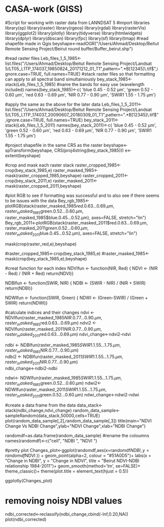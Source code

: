 # CASA-work (GISS)
#Script for working with raster data from LANNDSAT 5
#import libraries
library(sp)
library(raster)
library(rgeos)
library(rgdal)
library(rasterVis)
library(ggplot2)
library(plotly)
library(tidyverse)
library(htmlwidgets)
library(dplyr)
library(dbscan)
library(fpc)
library(sf)
library(tmap)
#read shapefile made in Qgis
beyshape<-readOGR("/Users/Ahmad/Desktop/Beitut Remote Sensing Project/Beirut round buffer/Buffer_beirut.shp")

#read raster files
Leb_files_1_5_1985<-list.files("/Users/Ahmad/Desktop/Beitut Remote Sensing Project/Landsat 5/LT05_L1TP_174037_19850824_20171212_01_T1",pattern=".*B[12345]\\.tif$",ignore.case=TRUE, full.names=TRUE)
#stack raster files so that formatting can apply to all spectral band simultainiously 
bey_stack_1985<-stack(Leb_files_1_5_1985)
#name the bands for easy use (wavelength included)
names(bey_stack_1985)<-c( 'blue 0.45 - 0.52 µm', 'green 0.52 - 0.60 µm', 'red 0.63 - 0.69 µm', 'NIR 0.77 - 0.90 µm', 'SWIR1 1.55 - 1.75 µm') 

#apply the same as the above for the later data
Leb_files_1_5_2011<-list.files("/Users/Ahmad/Desktop/Beitut Remote Sensing Project/Landsat 5/LT05_L1TP_174037_20090607_20180309_01_T1",pattern=".*B[12345]\\.tif$",ignore.case=TRUE, full.names=TRUE)
bey_stack_2011<-stack(Leb_files_1_5_2011)
names(bey_stack_2011)<-c( 'blue 0.45 - 0.52 µm', 'green 0.52 - 0.60 µm', 'red 0.63 - 0.69 µm', 'NIR 0.77 - 0.90 µm', 'SWIR1 1.55 - 1.75 µm') 

#project shapefile in the same CRS as the raster
beyshape<-spTransform(beyshape, CRS(proj4string(bey_stack_1985)))
e<-extent(beyshape)

#crop and mask each raster stack
raster_cropped_1985<-crop(bey_stack_1985,e)
raster_masked_1985<-mask(raster_cropped_1985,beyshape)
raster_cropped_2011<-crop(bey_stack_2011,e)
raster_masked_2011<-mask(raster_cropped_2011,beyshape)

#plot RGB to see if formatting was successful and to also see if there seems to be issues with the data
Bey_rgb_1985<-plotRGB(stack(raster_masked_1985$red.0.63...0.69.µm, raster_masked_1985$green.0.52...0.60.µm, raster_masked_1985$blue.0.45...0.52.µm), axes=FALSE, stretch="lin")
Bey_rgb_2011<-plotRGB(stack(raster_masked_2011$red.0.63...0.69.µm, raster_masked_2011$green.0.52...0.60.µm, raster_masked_2011$blue.0.45...0.52.µm), axes=FALSE, stretch="lin")

mask(crop(raster_red,e),beyshape)

#raster_cropped_1985<-crop(bey_stack_1985,e)
#raster_masked_1985<-mask(crop(bey_stack_1985,e),beyshape)

#creat function for each index
NDVIfun <- function(NIR, Red) {
  NDVI <- (NIR - Red) / (NIR + Red)
  return(NDVI)}

NDBIfun <- function(SWIR, NIR) {
  NDBI <- (SWIR - NIR) / (NIR + SWIR)
  return(NDBI)}

NDWIfun <- function(SWIR, Green) {
  NDWI <- (Green-SWIR) / (Green + SWIR)
  return(NDWI)}

#calculate indices and their changes
ndvi <- NDVIfun(raster_masked_1985$NIR.0.77...0.90.µm, raster_masked_1985$red.0.63...0.69.µm)
ndvi2 <- NDVIfun(raster_masked_2011$NIR.0.77...0.90.µm, raster_masked_2011$red.0.63...0.69.µm)
ndvi_change<-ndvi2-ndvi

ndbi <- NDBIfun(raster_masked_1985$SWIR1.1.55...1.75.µm, raster_masked_1985$NIR.0.77...0.90.µm)  
ndbi2 <- NDBIfun(raster_masked_2011$SWIR1.1.55...1.75.µm, raster_masked_2011$NIR.0.77...0.90.µm)  
ndbi_change<-ndbi2-ndbi

ndwi<- NDWIfun(raster_masked_1985$SWIR1.1.55...1.75.µm,raster_masked_1985$green.0.52...0.60.µm)
ndwi2<- NDWIfun(raster_masked_2011$SWIR1.1.55...1.75.µm,raster_masked_2011$green.0.52...0.60.µm)
ndwi_change<-ndwi2-ndwi

#create a data frame from the data
data_stack<-stack(ndbi_change,ndvi_change)
random_data_sample<-sampleRandom(data_stack,50000,cells=TRUE)
plot(random_data_sample[,2],random_data_sample[,3]) 
title(main="NDVI Change Vs NDBI Change",ylab="NDVI Change",xlab="NDBI Change")

randomdf=as.data.frame(random_data_sample)
#rename the coloumns
names(randomdf)<-c("cell", "NDBI ", "NDVI ")

#pretty plot
Changes_plot<-ggplot(randomdf,aes(x=randomdf$NDBI,y=randomdf$NDVI )) +
  geom_point(alpha=2, colour = "#51A0D5")+
  labs(x = "Change in NDBI", 
       y = "Change in NDVI",
       title = "Beirut NDVI-NDBI relationship 1984-2011")+
  geom_smooth(method='lm', se=FALSE)+
  theme_classic()+
  theme(plot.title = element_text(hjust = 0.5))

ggplotly(Changes_plot)

# removing noisy NDBI values
ndbi_corrected<-reclassify(ndbi_change,cbind(-Inf,0.20,NA))
plot(ndbi_corrected)
